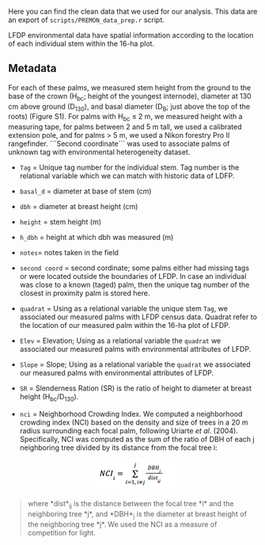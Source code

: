 Here you can find the clean data that we used for our analysis. This data are an export of ```scripts/PREMON_data_prep.r``` script.

LFDP environmental data have spatial information according to the location of each individual stem within the 16-ha plot.

## Metadata
<p> For each of these palms, we measured stem height from the ground to the base of the crown (H<sub>bc</sub>; height of the youngest internode), diameter at 130 cm above ground (D<sub>130</sub>), and basal diameter (D<sub>B</sub>; just above the top of the roots) (Figure S1). For palms with H<sub>bc</sub> ≤ 2 m, we measured height with a measuring tape, for palms between 2 and 5 m tall, we used a calibrated extension pole, and for palms > 5 m, we used a Nikon forestry Pro II rangefinder. ```Second coordinate``` was used to associate palms of unknown tag with environmental heterogeneity dataset.</p>

- ```Tag``` = Unique tag number for the individual stem. Tag number is the relational variable which we can match with historic data of LDFP.

- ```basal_d``` = diameter at base of stem (cm)

- ```dbh``` = diameter at breast height (cm) 

- ```height``` = stem height (m)

- ```h_dbh``` = height at which dbh was measured (m)

- ```notes```= notes taken in the field

- ```second coord``` = second cordinate; some palms either had missing tags or were located outside the boundaries of LFDP. In case an individual was close to a known (taged) palm, then the unique tag number of the closest in proximity palm is stored here.

- ```quadrat``` = Using as a relational variable the unique stem ```Tag```, we associated our measured palms with LFDP census data. Quadrat refer to the location of our measured palm within the 16-ha plot of LFDP.

- ```Elev``` = Elevation; Using as a relational variable the ```quadrat``` we associated our measured palms with environmental attributes of LFDP.

- ```Slope``` = Slope; Using as a relational variable the ```quadrat``` we associated our measured palms with environmental attributes of LFDP.

- ```SR``` = Slenderness Ration (SR) is the ratio of height to diameter at breast height (H<sub>bc</sub>/D<sub>130</sub>).

- ```nci``` = Neighborhood Crowding Index. We computed a neighborhood crowding index (NCI) based on the density and size of trees in a 20 m radius surrounding each focal palm, following Uriarte *et al*. (2004). Specifically, NCI was computed as the sum of the ratio of DBH of each j neighboring tree divided by its distance from the focal tree i:

<div align="center">

![Figure 1: NCI equation](nci_eq.png)

</div>

<blockquote> where *dist*<sub>ij</sub> is the distance between the focal tree *i* and the neighboring tree *j*, and *DBH*<sub>j</sub> is the diameter at breast height of the neighboring tree *j*. We used the NCI as a measure of competition for light.</blockquote>

